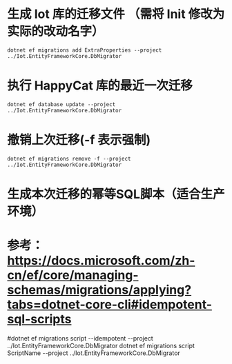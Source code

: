 # 生成 Iot 库的迁移文件 （需将 Init 修改为实际的改动名字）

```shell
dotnet ef migrations add ExtraProperties --project ../Iot.EntityFrameworkCore.DbMigrator
```

# 执行 HappyCat 库的最近一次迁移

```shell
dotnet ef database update --project ../Iot.EntityFrameworkCore.DbMigrator
```

# 撤销上次迁移(-f 表示强制)
```shell
dotnet ef migrations remove -f --project ../Iot.EntityFrameworkCore.DbMigrator
```

# 生成本次迁移的幂等SQL脚本（适合生产环境）
# 参考： https://docs.microsoft.com/zh-cn/ef/core/managing-schemas/migrations/applying?tabs=dotnet-core-cli#idempotent-sql-scripts
#dotnet ef migrations script --idempotent --project ../Iot.EntityFrameworkCore.DbMigrator
dotnet ef migrations script ScriptName --project ../Iot.EntityFrameworkCore.DbMigrator